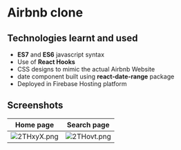 # Airbnb clone


## Technologies learnt and used

- **ES7** and **ES6** javascript syntax
- Use of **React Hooks**
- CSS designs to mimic the actual Airbnb Website
- date component built using **react-date-range** package
- Deployed in Firebase Hosting platform

## Screenshots

**Home page**  | **Search page**
:---------------------:|:--------------------:
![2THxyX.png](https://iili.io/2THxyX.png) | ![2THovt.png](https://iili.io/2THovt.png)
